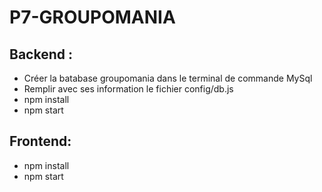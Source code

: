# P7-GROUPOMANIA

## Backend :
- Créer la batabase groupomania dans le terminal de commande MySql
- Remplir avec ses information le fichier config/db.js
- npm install 
- npm start 

## Frontend: 
- npm install 
- npm start
